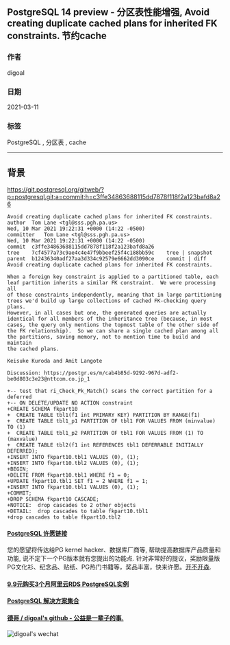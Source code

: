 ## PostgreSQL 14 preview - 分区表性能增强, Avoid creating duplicate cached plans for inherited FK constraints. 节约cache  
  
### 作者  
digoal  
  
### 日期  
2021-03-11   
  
### 标签  
PostgreSQL , 分区表 , cache   
  
----  
  
## 背景  
  
  
https://git.postgresql.org/gitweb/?p=postgresql.git;a=commit;h=c3ffe34863688115dd7878f118f2a123bafd8a26  
  
```  
Avoid creating duplicate cached plans for inherited FK constraints.  
author	Tom Lane <tgl@sss.pgh.pa.us>	  
Wed, 10 Mar 2021 19:22:31 +0000 (14:22 -0500)  
committer	Tom Lane <tgl@sss.pgh.pa.us>	  
Wed, 10 Mar 2021 19:22:31 +0000 (14:22 -0500)  
commit	c3ffe34863688115dd7878f118f2a123bafd8a26  
tree	7cf4577a73c9ae4c4e47f9bbeef25f4c188bb59c	tree | snapshot  
parent	b12436340adf27aa3d334c92579e6662dd3090ce	commit | diff  
Avoid creating duplicate cached plans for inherited FK constraints.  
  
When a foreign key constraint is applied to a partitioned table, each  
leaf partition inherits a similar FK constraint.  We were processing all  
of those constraints independently, meaning that in large partitioning  
trees we'd build up large collections of cached FK-checking query plans.  
However, in all cases but one, the generated queries are actually  
identical for all members of the inheritance tree (because, in most  
cases, the query only mentions the topmost table of the other side of  
the FK relationship).  So we can share a single cached plan among all  
the partitions, saving memory, not to mention time to build and maintain  
the cached plans.  
  
Keisuke Kuroda and Amit Langote  
  
Discussion: https://postgr.es/m/cab4b85d-9292-967d-adf2-be0d803c3e23@nttcom.co.jp_1  
```  
  
```  
+-- test that ri_Check_Pk_Match() scans the correct partition for a deferred  
+-- ON DELETE/UPDATE NO ACTION constraint  
+CREATE SCHEMA fkpart10  
+  CREATE TABLE tbl1(f1 int PRIMARY KEY) PARTITION BY RANGE(f1)  
+  CREATE TABLE tbl1_p1 PARTITION OF tbl1 FOR VALUES FROM (minvalue) TO (1)  
+  CREATE TABLE tbl1_p2 PARTITION OF tbl1 FOR VALUES FROM (1) TO (maxvalue)  
+  CREATE TABLE tbl2(f1 int REFERENCES tbl1 DEFERRABLE INITIALLY DEFERRED);  
+INSERT INTO fkpart10.tbl1 VALUES (0), (1);  
+INSERT INTO fkpart10.tbl2 VALUES (0), (1);  
+BEGIN;  
+DELETE FROM fkpart10.tbl1 WHERE f1 = 0;  
+UPDATE fkpart10.tbl1 SET f1 = 2 WHERE f1 = 1;  
+INSERT INTO fkpart10.tbl1 VALUES (0), (1);  
+COMMIT;  
+DROP SCHEMA fkpart10 CASCADE;  
+NOTICE:  drop cascades to 2 other objects  
+DETAIL:  drop cascades to table fkpart10.tbl1  
+drop cascades to table fkpart10.tbl2  
```  
    
  
#### [PostgreSQL 许愿链接](https://github.com/digoal/blog/issues/76 "269ac3d1c492e938c0191101c7238216")
您的愿望将传达给PG kernel hacker、数据库厂商等, 帮助提高数据库产品质量和功能, 说不定下一个PG版本就有您提出的功能点. 针对非常好的提议，奖励限量版PG文化衫、纪念品、贴纸、PG热门书籍等，奖品丰富，快来许愿。[开不开森](https://github.com/digoal/blog/issues/76 "269ac3d1c492e938c0191101c7238216").  
  
  
#### [9.9元购买3个月阿里云RDS PostgreSQL实例](https://www.aliyun.com/database/postgresqlactivity "57258f76c37864c6e6d23383d05714ea")
  
  
#### [PostgreSQL 解决方案集合](https://yq.aliyun.com/topic/118 "40cff096e9ed7122c512b35d8561d9c8")
  
  
#### [德哥 / digoal's github - 公益是一辈子的事.](https://github.com/digoal/blog/blob/master/README.md "22709685feb7cab07d30f30387f0a9ae")
  
  
![digoal's wechat](../pic/digoal_weixin.jpg "f7ad92eeba24523fd47a6e1a0e691b59")
  
